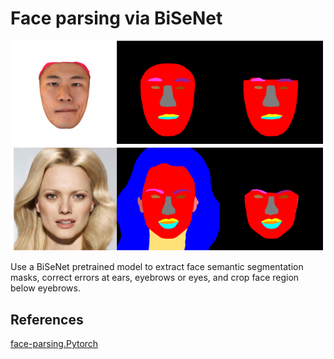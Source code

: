 # Face parsing via BiSeNet
![semantic segmentation masks](./imgs/parsing.png)  


Use a BiSeNet pretrained model to extract face semantic segmentation masks, correct errors at ears, eyebrows or eyes, and crop face region below eyebrows.

## References
[face-parsing.Pytorch](https://github.com/zllrunning/face-parsing.PyTorch)
